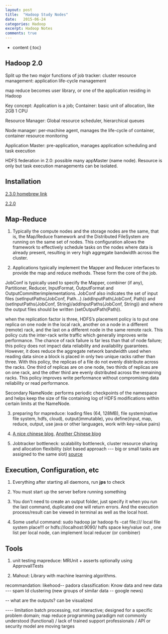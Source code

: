 ```yaml
---
layout: post
title:  "Hadoop Study Nodes"
date:   2015-06-24
categories: Hadoop
excerpt: Hadoop Notes
comments: true
---
```


* content
{:toc}

## Hadoop 2.0
Split up the two major functions of job tracker:
cluster resource management: application life-cycle management

map reduce becomes user library, or one of the application residing in Hadoop

Key concept: Application is a job; Container: basic unit of allocation, like 2GB 1 CPU

Resource Manager: Global resource scheduler, hierarchical queues

Node manager: per-machine agent, manages the life-cycle of container, container resource monitoring

Application Master: pre-application, manages application scheduling and task execution

HDFS federation in 2.0: possible many appMaster (name node). Resource is only but task execution managements can be isolated. 


## Installation
[2.3.0 homebrew link](http://glebche.appspot.com/static/hadoop-ecosystem/hadoop-hive-tutorial.html)

[2.2.0](http://importantfish.com/how-to-install-hadoop-on-mac-os-x/)

## Map-Reduce

1. Typically the compute nodes and the storage nodes are the same, that is, the Map/Reduce framework and the Distributed FileSystem are running on the same set of nodes. This configuration allows the framework to effectively schedule tasks on the nodes where data is already present, resulting in very high aggregate bandwidth across the cluster.

2. Applications typically implement the Mapper and Reducer interfaces to provide the map and reduce methods. These form the core of the job.

JobConf is typically used to specify the Mapper, combiner (if any), Partitioner, Reducer, InputFormat, OutputFormat and OutputCommitterimplementations. JobConf also indicates the set of input files (setInputPaths(JobConf, Path...) /addInputPath(JobConf, Path)) and (setInputPaths(JobConf, String)/addInputPaths(JobConf, String)) and where the output files should be written (setOutputPath(Path)).

when the replication factor is three, HDFS’s placement policy is to put one replica on one node in the local rack, another on a node in a different (remote) rack, and the last on a different node in the same remote rack. This policy cuts the inter-rack write traffic which generally improves write performance. The chance of rack failure is far less than that of node failure; this policy does not impact data reliability and availability guarantees. However, it does reduce the aggregate network bandwidth used when reading data since a block is placed in only two unique racks rather than three. With this policy, the replicas of a file do not evenly distribute across the racks. One third of replicas are on one node, two thirds of replicas are on one rack, and the other third are evenly distributed across the remaining racks. This policy improves write performance without compromising data reliability or read performance.

Secondary NameNode: performs periodic checkpoints of the namespace and helps keep the size of file containing log of HDFS modifications within certain limits at the NameNode.

3. preparing for mapreduce: loading files (64, 128MB), file system(native file system, hdfs, cloud), output(immutable), you define(input, map, reduce, output, use java or other languages, work with key-value pairs)

4. [A nice chinese blog](http://www.cnblogs.com/sharpxiajun/p/3151395.html), [Another Chinese blog](http://dongxicheng.org/recommend/)

5. Jobtracker bottleneck: scalability bottleneck, cluster resource sharing and allocation flexibility (slot based approach --- big or small tasks are assigned to the same slot) [source](http://www.slideshare.net/martyhall/hadoop-tutorial-mapreduce-part-6-job-execution-on-yarn) 


## Execution, Configuration, etc

1. Everything after starting all daemons, run **jps** to check

2. You must start up the server before running something

3. You don't need to create an output folder, just specify it when you run the last command, duplicated one will return errors. And the execution process/result can be viewed in terminal as well as the local host. 

4. Some useful command:
sudo hadoop jar <jarFileName> <method> <fromDir> <toDir>
hadoop fs -cat file:///      local file system place!!!
or hdfs://localhost:9090/   hdfs space
key/value out , one list per local node, can implement local reducer (or combiner)

## Tools

1. unit testing mapreduce: MRUnit + asserts optionally using ApprovalITests

2. Mahout: Library with machine learning algorithms.

recommandation: likehood-- padora
classification: Know data and new data --- spam Id
clustering (new groups of similar data -- google news)

-- what are the outputs?
can be visualized

---- limitation
batch processing, not interactive; designed for a specific problem domain; map reduce programming paradigm not commonly understood (functional) / lack of trained support professionals / API or security model are moving targes


